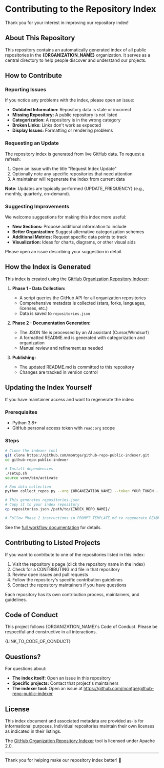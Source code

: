 # Contributing to the Repository Index

Thank you for your interest in improving our repository index!

## About This Repository

This repository contains an automatically generated index of all public repositories in the **{ORGANIZATION_NAME}** organization. It serves as a central directory to help people discover and understand our projects.

## How to Contribute

### Reporting Issues

If you notice any problems with the index, please open an issue:

- **Outdated Information:** Repository data is stale or incorrect
- **Missing Repository:** A public repository is not listed
- **Categorization:** A repository is in the wrong category
- **Broken Links:** Links don't work as expected
- **Display Issues:** Formatting or rendering problems

### Requesting an Update

The repository index is generated from live GitHub data. To request a refresh:

1. Open an issue with the title "Request Index Update"
2. Optionally note any specific repositories that need attention
3. A maintainer will regenerate the index from current data

**Note:** Updates are typically performed {UPDATE_FREQUENCY} (e.g., monthly, quarterly, on-demand).

### Suggesting Improvements

We welcome suggestions for making this index more useful:

- **New Sections:** Propose additional information to include
- **Better Organization:** Suggest alternative categorization schemes
- **Additional Metrics:** Request specific data points to track
- **Visualization:** Ideas for charts, diagrams, or other visual aids

Please open an issue describing your suggestion in detail.

## How the Index is Generated

This index is created using the [GitHub Organization Repository Indexer](https://github.com/montge/github-repo-public-indexer):

1. **Phase 1 - Data Collection:**
   - A script queries the GitHub API for all organization repositories
   - Comprehensive metadata is collected (stars, forks, languages, licenses, etc.)
   - Data is saved to `repositories.json`

2. **Phase 2 - Documentation Generation:**
   - The JSON file is processed by an AI assistant (Cursor/Windsurf)
   - A formatted README.md is generated with categorization and organization
   - Manual review and refinement as needed

3. **Publishing:**
   - The updated README.md is committed to this repository
   - Changes are tracked in version control

## Updating the Index Yourself

If you have maintainer access and want to regenerate the index:

### Prerequisites
- Python 3.8+
- GitHub personal access token with `read:org` scope

### Steps

```bash
# Clone the indexer tool
git clone https://github.com/montge/github-repo-public-indexer.git
cd github-repo-public-indexer

# Install dependencies
./setup.sh
source venv/bin/activate

# Run data collection
python collect_repos.py --org {ORGANIZATION_NAME} --token YOUR_TOKEN --summary

# This generates repositories.json
# Copy it to your index repository
cp repositories.json /path/to/{INDEX_REPO_NAME}/

# Follow Phase 2 instructions in PROMPT_TEMPLATE.md to regenerate README
```

See the [full workflow documentation](https://github.com/montge/github-repo-public-indexer/blob/main/WORKFLOW.md) for details.

## Contributing to Listed Projects

If you want to contribute to one of the repositories listed in this index:

1. Visit the repository's page (click the repository name in the index)
2. Check for a CONTRIBUTING.md file in that repository
3. Review open issues and pull requests
4. Follow the repository's specific contribution guidelines
5. Contact the repository maintainers if you have questions

Each repository has its own contribution process, maintainers, and guidelines.

## Code of Conduct

This project follows {ORGANIZATION_NAME}'s Code of Conduct. Please be respectful and constructive in all interactions.

{LINK_TO_CODE_OF_CONDUCT}

## Questions?

For questions about:
- **The index itself:** Open an issue in this repository
- **Specific projects:** Contact that project's maintainers
- **The indexer tool:** Open an issue at https://github.com/montge/github-repo-public-indexer

## License

This index document and associated metadata are provided as-is for informational purposes. Individual repositories maintain their own licenses as indicated in their listings.

The [GitHub Organization Repository Indexer](https://github.com/montge/github-repo-public-indexer) tool is licensed under Apache 2.0.

---

Thank you for helping make our repository index better! 🙏
